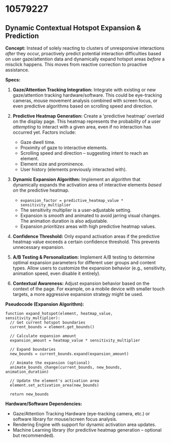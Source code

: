 # 10579227

## Dynamic Contextual Hotspot Expansion & Prediction

**Concept:** Instead of solely reacting to clusters of unresponsive interactions *after* they occur, proactively predict potential interaction difficulties based on user gaze/attention data and dynamically expand hotspot areas *before* a misclick happens. This moves from reactive correction to proactive assistance.

**Specs:**

1.  **Gaze/Attention Tracking Integration:** Integrate with existing or new gaze/attention tracking hardware/software. This could be eye-tracking cameras, mouse movement analysis combined with screen focus, or even predictive algorithms based on scrolling speed and direction.

2.  **Predictive Heatmap Generation:**  Create a 'predictive heatmap' overlaid on the display page. This heatmap represents the probability of a user *attempting* to interact with a given area, even if no interaction has occurred yet. Factors include:
    *   Gaze dwell time.
    *   Proximity of gaze to interactive elements.
    *   Scrolling speed and direction – suggesting intent to reach an element.
    *   Element size and prominence.
    *   User history (elements previously interacted with).

3.  **Dynamic Expansion Algorithm:** Implement an algorithm that dynamically expands the activation area of interactive elements *based on* the predictive heatmap.
    *   `expansion_factor = predictive_heatmap_value * sensitivity_multiplier`
    *   The sensitivity multiplier is a user-adjustable setting.
    *   Expansion is *smooth* and animated to avoid jarring visual changes. The animation duration is also adjustable.
    *   Expansion *prioritizes* areas with high predictive heatmap values.

4.  **Confidence Threshold:** Only expand activation areas if the predictive heatmap value exceeds a certain confidence threshold. This prevents unnecessary expansion.

5.  **A/B Testing & Personalization:**  Implement A/B testing to determine optimal expansion parameters for different user groups and content types.  Allow users to customize the expansion behavior (e.g., sensitivity, animation speed, even disable it entirely).

6.  **Contextual Awareness:**  Adjust expansion behavior based on the context of the page.  For example, on a mobile device with smaller touch targets, a more aggressive expansion strategy might be used.

**Pseudocode (Expansion Algorithm):**

```
function expand_hotspot(element, heatmap_value, sensitivity_multiplier):
  // Get current hotspot boundaries
  current_bounds = element.get_bounds()

  // Calculate expansion amount
  expansion_amount = heatmap_value * sensitivity_multiplier

  // Expand boundaries
  new_bounds = current_bounds.expand(expansion_amount)

  // Animate the expansion (optional)
  animate_bounds_change(current_bounds, new_bounds, animation_duration)

  // Update the element's activation area
  element.set_activation_area(new_bounds)

  return new_bounds
```

**Hardware/Software Dependencies:**

*   Gaze/Attention Tracking Hardware (eye-tracking camera, etc.) or software library for mouse/screen focus analysis.
*   Rendering Engine with support for dynamic activation area updates.
*   Machine Learning library (for predictive heatmap generation – optional but recommended).